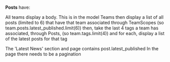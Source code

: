 **Posts** have:

All teams display a body. This is in the model
Teams then display a list of all posts (limited to 6) that have that team associated through TeamScopes (so team.posts.latest_published.limit(6))
then, take the last 4 tags a team has associated, through Posts, (so team.tags.limit(4)) and for each, display a list of the latest posts for that tag


The 'Latest News' section and page contains post.latest_published
In the page there needs to be a pagination
